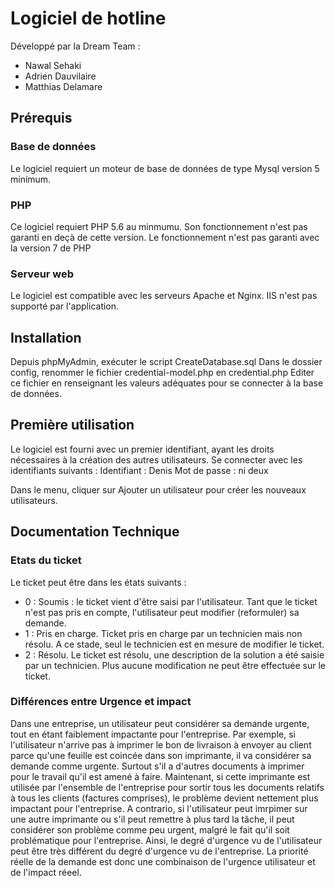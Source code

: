 # Logiciel de hotline
Développé par la Dream Team :
- Nawal Sehaki
- Adrien Dauvilaire
- Matthias Delamare

## Prérequis
### Base de données
Le logiciel requiert un moteur de base de données de type Mysql version 5 minimum.

### PHP
Ce logiciel requiert PHP 5.6 au minmumu. Son fonctionnement n'est pas garanti en deçà de cette version.
Le fonctionnement n'est pas garanti avec la version 7 de PHP

### Serveur web
Le logiciel est compatible avec les serveurs Apache et Nginx. IIS n'est pas supporté par l'application.

## Installation
Depuis phpMyAdmin, exécuter le script CreateDatabase.sql
Dans le dossier config, renommer le fichier credential-model.php en credential.php
Editer ce fichier en renseignant les valeurs adéquates pour se connecter à la base de données.

## Première utilisation
Le logiciel est fourni avec un premier identifiant, ayant les droits nécessaires à la création des autres utilisateurs.
Se connecter avec les identifiants suivants : 
    Identifiant : Denis
    Mot de passe : ni deux

Dans le menu, cliquer sur Ajouter un utilisateur pour créer les nouveaux utilisateurs.

## Documentation Technique
### Etats du ticket
Le ticket peut être dans les états suivants :
- 0 : Soumis : le ticket vient d'être saisi par l'utilisateur. Tant que le ticket n'est pas pris en compte, l'utilisateur peut modifier (reformuler) sa demande.
- 1 : Pris en charge. Ticket pris en charge par un technicien mais non résolu. A ce stade, seul le technicien est en mesure de modifier le ticket.
- 2 : Résolu. Le ticket est résolu, une description de la solution a été saisie par un technicien. Plus aucune modification ne peut être effectuée sur le ticket.

### Différences entre Urgence et impact
Dans une entreprise, un utilisateur peut considérer sa demande urgente, tout en étant faiblement
impactante pour l'entreprise. Par exemple, si l'utilisateur n'arrive pas à imprimer le bon de 
livraison à envoyer au client parce qu'une feuille est coincée dans son imprimante, il va considérer
sa demande comme urgente. Surtout s'il a d'autres documents à imprimer pour le travail qu'il est
amené à faire.
Maintenant, si cette imprimante est utilisée par l'ensemble de l'entreprise pour sortir tous les
documents relatifs à tous les clients (factures comprises), le problème devient nettement plus
impactant pour l'entreprise.
A contrario, si l'utilisateur peut imrpimer sur une autre imprimante ou s'il peut remettre à plus
tard la tâche, il peut considérer son problème comme peu urgent, malgré le fait qu'il soit
problématique pour l'entreprise.
Ainsi, le degré d'urgence vu de l'utilisateur peut être très différent du degré d'urgence vu de l'entreprise.
La priorité réelle de la demande est donc une combinaison de l'urgence utilisateur et de l'impact
réeel.
